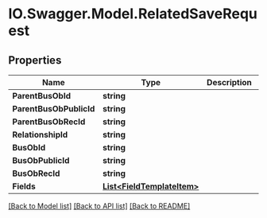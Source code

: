 # IO.Swagger.Model.RelatedSaveRequest
## Properties

Name | Type | Description | Notes
------------ | ------------- | ------------- | -------------
**ParentBusObId** | **string** |  | [optional] 
**ParentBusObPublicId** | **string** |  | [optional] 
**ParentBusObRecId** | **string** |  | [optional] 
**RelationshipId** | **string** |  | [optional] 
**BusObId** | **string** |  | [optional] 
**BusObPublicId** | **string** |  | [optional] 
**BusObRecId** | **string** |  | [optional] 
**Fields** | [**List&lt;FieldTemplateItem&gt;**](FieldTemplateItem.md) |  | [optional] 

[[Back to Model list]](../README.md#documentation-for-models) [[Back to API list]](../README.md#documentation-for-api-endpoints) [[Back to README]](../README.md)

